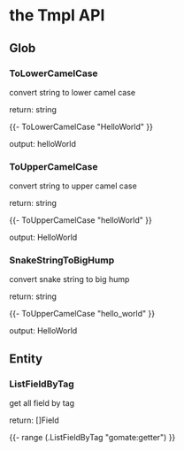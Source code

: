 # the Tmpl API

## Glob

### ToLowerCamelCase

convert string to lower camel case

return: string

{{- ToLowerCamelCase "HelloWorld" }}

output: helloWorld

### ToUpperCamelCase

convert string to upper camel case

return: string

{{- ToUpperCamelCase "helloWorld" }}

output: HelloWorld

### SnakeStringToBigHump

convert snake string to big hump

return: string

{{- ToUpperCamelCase "hello_world" }}

output: HelloWorld

## Entity

### ListFieldByTag

get all field by tag

return: []Field

{{- range (.ListFieldByTag "gomate:getter") }}
